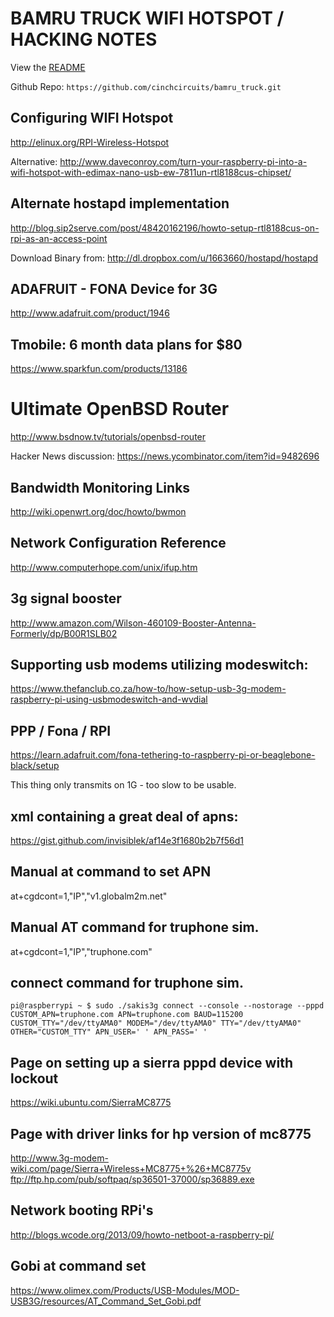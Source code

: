 # BAMRU TRUCK WIFI HOTSPOT / HACKING NOTES

View the [README](../README.md)

Github Repo: `https://github.com/cinchcircuits/bamru_truck.git`

## Configuring WIFI Hotspot

http://elinux.org/RPI-Wireless-Hotspot

Alternative: http://www.daveconroy.com/turn-your-raspberry-pi-into-a-wifi-hotspot-with-edimax-nano-usb-ew-7811un-rtl8188cus-chipset/

## Alternate hostapd implementation

http://blog.sip2serve.com/post/48420162196/howto-setup-rtl8188cus-on-rpi-as-an-access-point  

Download Binary from: http://dl.dropbox.com/u/1663660/hostapd/hostapd

## ADAFRUIT - FONA Device for 3G

http://www.adafruit.com/product/1946

## Tmobile: 6 month data plans for $80

https://www.sparkfun.com/products/13186

# Ultimate OpenBSD Router

http://www.bsdnow.tv/tutorials/openbsd-router

Hacker News discussion: https://news.ycombinator.com/item?id=9482696

## Bandwidth Monitoring Links

http://wiki.openwrt.org/doc/howto/bwmon 

## Network Configuration Reference

http://www.computerhope.com/unix/ifup.htm

## 3g signal booster

http://www.amazon.com/Wilson-460109-Booster-Antenna-Formerly/dp/B00R1SLB02

## Supporting usb modems utilizing modeswitch:

https://www.thefanclub.co.za/how-to/how-setup-usb-3g-modem-raspberry-pi-using-usbmodeswitch-and-wvdial 

## PPP / Fona / RPI

https://learn.adafruit.com/fona-tethering-to-raspberry-pi-or-beaglebone-black/setup

This thing only transmits on 1G - too slow to be usable.

## xml containing a great deal of apns:

https://gist.github.com/invisiblek/af14e3f1680b2b7f56d1 

## Manual at command to set APN

at+cgdcont=1,"IP","v1.globalm2m.net"

## Manual AT command for truphone sim.

at+cgdcont=1,"IP","truphone.com"

## connect command for truphone sim.

`pi@raspberrypi ~ $ sudo ./sakis3g connect --console --nostorage --pppd CUSTOM_APN=truphone.com APN=truphone.com BAUD=115200 CUSTOM_TTY="/dev/ttyAMA0" MODEM="/dev/ttyAMA0" TTY="/dev/ttyAMA0" OTHER="CUSTOM_TTY" APN_USER=' ' APN_PASS=' '`

## Page on setting up a sierra pppd device with lockout

https://wiki.ubuntu.com/SierraMC8775

## Page with driver links for hp version of mc8775
http://www.3g-modem-wiki.com/page/Sierra+Wireless+MC8775+%26+MC8775v
ftp://ftp.hp.com/pub/softpaq/sp36501-37000/sp36889.exe

## Network booting RPi's
http://blogs.wcode.org/2013/09/howto-netboot-a-raspberry-pi/

## Gobi at command set
https://www.olimex.com/Products/USB-Modules/MOD-USB3G/resources/AT_Command_Set_Gobi.pdf
